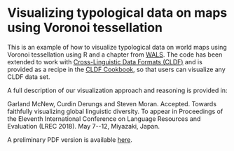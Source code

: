 # Visualizing typological data on maps using Voronoi tessellation

This is an example of how to visualize typological data on world maps using Voronoi tessellation using R and a chapter from [WALS](http://wals.info/). The code has been extended to work with [Cross-Linguistic Data Formats (CLDF)](http://cldf.clld.org/) and is provided as a recipe in the [CLDF Cookbook](https://github.com/cldf/cookbook/tree/master/recipes/cldf_r), so that users can visualize any CLDF data set.

A full description of our visualization approach and reasoning is provided in:

Garland McNew, Curdin Derungs and Steven Moran. Accepted. Towards faithfully visualizing global linguistic diversity. To appear in Proceedings of the Eleventh International Conference on Language Resources and Evaluation (LREC 2018). May 7--12, Miyazaki, Japan.

A preliminary PDF version is available  [here](https://github.com/bambooforest/visualizing-typology-data/blob/master/McNewDerungsMoran2018.pdf).